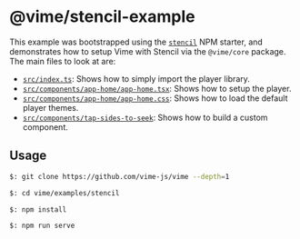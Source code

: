 # @vime/stencil-example

This example was bootstrapped using the [`stencil`](https://stenciljs.com/docs/getting-started) NPM 
starter, and demonstrates how to setup Vime with Stencil via the `@vime/core` package. The main files 
to look at are:

- [`src/index.ts`](./src/index.ts): Shows how to simply import the player library.
- [`src/components/app-home/app-home.tsx`](./src/components/app-home/app-home.tsx): Shows how to 
  setup the player.
- [`src/components/app-home/app-home.css`](./src/components/app-home/app-home.css): Shows how to 
  load the default player themes.
- [`src/components/tap-sides-to-seek`](./src/components/tap-sides-to-seek): Shows how to build a 
  custom component.

## Usage

```bash
$: git clone https://github.com/vime-js/vime --depth=1

$: cd vime/examples/stencil

$: npm install

$: npm run serve
```
